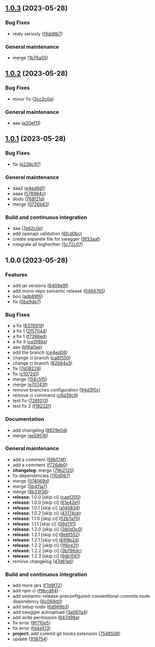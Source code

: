 ## [1.0.3](https://github.com/DenGuzawr22/Test/compare/1.0.2...1.0.3) (2023-05-28)


### Bug Fixes

* realy seriosly ([f9dd9b7](https://github.com/DenGuzawr22/Test/commit/f9dd9b70d4966aac92d8bba05c150f5537df7348))


### General maintenance

* merge ([1b76a55](https://github.com/DenGuzawr22/Test/commit/1b76a553f6a1e2addfe6083c6b74f967c78d0c86))

## [1.0.2](https://github.com/DenGuzawr22/Test/compare/1.0.1...1.0.2) (2023-05-28)


### Bug Fixes

* minor fix ([3cc2c0a](https://github.com/DenGuzawr22/Test/commit/3cc2c0a1d7b32ea324583204193de924a630720c))


### General maintenance

* aaa ([e20ef11](https://github.com/DenGuzawr22/Test/commit/e20ef11310cefc671d45e945610273b5a4b2e044))

## [1.0.1](https://github.com/DenGuzawr22/Test/compare/1.0.0...1.0.1) (2023-05-28)


### Bug Fixes

* fix ([e239c97](https://github.com/DenGuzawr22/Test/commit/e239c976e260c877baac6dd2792dd180097ff53e))


### General maintenance

* aaa2 ([e4ed9d1](https://github.com/DenGuzawr22/Test/commit/e4ed9d109929244b095eddf8d892a84dbe6b8ab7))
* aaaa ([578984c](https://github.com/DenGuzawr22/Test/commit/578984c72b096a32a50193e593845f4aed581357))
* dodo ([768f21d](https://github.com/DenGuzawr22/Test/commit/768f21d2a5fdef0d17afb618f376deae6847187d))
* merge ([0726b63](https://github.com/DenGuzawr22/Test/commit/0726b63cdf03a7980513466460954d18c3f10bfd))


### Build and continuous integration

* aaa ([7e62c0e](https://github.com/DenGuzawr22/Test/commit/7e62c0e2b138dd9b42fb25a7d30a3c4cb5b9426b))
* add openapi validation ([6fcd0bc](https://github.com/DenGuzawr22/Test/commit/6fcd0bc9b180d75379e653c9602694667ba66c7d))
* create separete file for swagger ([9f33aaf](https://github.com/DenGuzawr22/Test/commit/9f33aafeb3898d78447e515123aa6f4903e2de03))
* integrate all togherther ([5c72c07](https://github.com/DenGuzawr22/Test/commit/5c72c07929135ac898ccc4cd622ec4a792045720))

## 1.0.0 (2023-05-28)


### Features

* add jar versions ([8409e9f](https://github.com/DenGuzawr22/Test/commit/8409e9f7046cdace65c2cb87182519801564a8b3))
* add mono-repo semantic release ([0464765](https://github.com/DenGuzawr22/Test/commit/0464765fe85eb2aebe21a1fb4584d83ce15fcbfd))
* boo ([adb89f6](https://github.com/DenGuzawr22/Test/commit/adb89f6da7b60522b602df8099f09a6a104ee021))
* fix ([0ba9de7](https://github.com/DenGuzawr22/Test/commit/0ba9de71cf579e81a0f89847334b8a376a436c96))


### Bug Fixes

* a fix ([8376919](https://github.com/DenGuzawr22/Test/commit/837691942cb4d00856b6dfede23f4dc38a44cbd5))
* a fix 1 ([2f57044](https://github.com/DenGuzawr22/Test/commit/2f5704421fc770d1c1c5d2797550144d1b60a42a))
* a fix 1 ([f7396ed](https://github.com/DenGuzawr22/Test/commit/f7396ed25ca3d4d4721bb54abb672c4f8ab4d9c7))
* a fix 3 ([ce5f88a](https://github.com/DenGuzawr22/Test/commit/ce5f88abc23bfdc8f5c4c6a7013c4f998f9ed485))
* aaa ([b16a0ae](https://github.com/DenGuzawr22/Test/commit/b16a0aebe327e3613095b1e928f6f923746c7240))
* add the branch ([ce4ed08](https://github.com/DenGuzawr22/Test/commit/ce4ed08f22aee873ea447b5d38e0b1e798a9f823))
* change ci branch ([ca6f550](https://github.com/DenGuzawr22/Test/commit/ca6f550d66ef23b4e15129d6b2010d4a85f57859))
* change ci branch ([82b64a3](https://github.com/DenGuzawr22/Test/commit/82b64a385212efeba39c7898a0969bcb0efcf71d))
* fix ([7d08228](https://github.com/DenGuzawr22/Test/commit/7d08228ff7f9a7492e6a98262f1a2f57d2ea7cf5))
* fix ([c1072d1](https://github.com/DenGuzawr22/Test/commit/c1072d1dad8cfb65dac9c04f810a9de819aef1d2))
* merge ([158c5f5](https://github.com/DenGuzawr22/Test/commit/158c5f540865fd85e191ae586ff840a76540d55c))
* merge ([e70743f](https://github.com/DenGuzawr22/Test/commit/e70743fecb88906a460c494ebc8230380b588522))
* remove branches configuration ([94d3f0c](https://github.com/DenGuzawr22/Test/commit/94d3f0c25bfed8546db3dc3ebd679153dcf75674))
* remove ci command ([c6d39c9](https://github.com/DenGuzawr22/Test/commit/c6d39c9e1bbb3bc03ec3a024cf4108d3ef9f1b48))
* test fix ([726f013](https://github.com/DenGuzawr22/Test/commit/726f0137db20dc40b8645317266b98d3294b6b54))
* test fix 2 ([f18232f](https://github.com/DenGuzawr22/Test/commit/f18232f825cd3f4fa1434a9d6f23d323aa547774))


### Documentation

* add changelog ([8829e0d](https://github.com/DenGuzawr22/Test/commit/8829e0dd7d1286a570d75df596d47d54114b8647))
* merge ([ee59516](https://github.com/DenGuzawr22/Test/commit/ee59516ae86394209b5ee7f6137e320d12e12b1c))


### General maintenance

* add a comment ([56b174f](https://github.com/DenGuzawr22/Test/commit/56b174f57b7a8a5977dc2435fbcb58a27f400561))
* add a comment ([f726db0](https://github.com/DenGuzawr22/Test/commit/f726db034746aeacb602a8bed0331b79deaf3a82))
* **changelog:** merge ([79b2120](https://github.com/DenGuzawr22/Test/commit/79b21209bfc46403310054f4596b6c6e99ffd5ea))
* fix dependencies ([110d067](https://github.com/DenGuzawr22/Test/commit/110d067d197f2def1fccd678af289734a0002967))
* merge ([074069d](https://github.com/DenGuzawr22/Test/commit/074069dcd0c1047f2462ca9bd4303ec0493f6700))
* merge ([5b411a7](https://github.com/DenGuzawr22/Test/commit/5b411a7169a8e71c7e2a3cd7e5a52aa4a1c1365d))
* merge ([8b33f36](https://github.com/DenGuzawr22/Test/commit/8b33f36f04ebc585b966c3791b2f35092145b881))
* **release:** 1.0.0 [skip ci] ([caef200](https://github.com/DenGuzawr22/Test/commit/caef20046c4d33db66dbc8f790d812d607b3b292))
* **release:** 1.0.0 [skip ci] ([61e42e1](https://github.com/DenGuzawr22/Test/commit/61e42e1cbed50e6f8d1e395b8e93ee3616aeadab))
* **release:** 1.0.1 [skip ci] ([a140834](https://github.com/DenGuzawr22/Test/commit/a1408344a3d5ccbb3a7493d571d3b9ececd8f1ba))
* **release:** 1.0.2 [skip ci] ([43174cb](https://github.com/DenGuzawr22/Test/commit/43174cb7094ace5401a363492e91ea21137ea0fc))
* **release:** 1.1.0 [skip ci] ([52b7a70](https://github.com/DenGuzawr22/Test/commit/52b7a70b1043b524bd9774ad0bd24fb5747b9ccf))
* **release:** 1.1.1 [skip ci] ([09d11f1](https://github.com/DenGuzawr22/Test/commit/09d11f159cda6ea844760ebeb1e7ec20ed212e6b))
* **release:** 1.2.0 [skip ci] ([380d3c0](https://github.com/DenGuzawr22/Test/commit/380d3c0187af145bbf640f2a523b25ef309159d5))
* **release:** 1.2.1 [skip ci] ([9e6f552](https://github.com/DenGuzawr22/Test/commit/9e6f552a5ae2d96b7810042344ad0fa00d76d8e7))
* **release:** 1.2.1 [skip ci] ([b1f9b2d](https://github.com/DenGuzawr22/Test/commit/b1f9b2dc4b4a1215aa3dd2e99a67abc6a96b9612))
* **release:** 1.2.2 [skip ci] ([1f6ce2f](https://github.com/DenGuzawr22/Test/commit/1f6ce2f204170e9842bd60e38374f286210400fc))
* **release:** 1.2.2 [skip ci] ([3b796dc](https://github.com/DenGuzawr22/Test/commit/3b796dcd6e9c153951a452bf56755d65db7f7b78))
* **release:** 1.2.3 [skip ci] ([9db1561](https://github.com/DenGuzawr22/Test/commit/9db15616c5f8ed833e6bb7949d37c6bc7004e782))
* remove changelog ([47d61a6](https://github.com/DenGuzawr22/Test/commit/47d61a6791709155e1c34500017deddf65f50cd1))


### Build and continuous integration

* add more jars ([f7d9f72](https://github.com/DenGuzawr22/Test/commit/f7d9f72142bb0f008afabe47b3df57d1d9486207))
* add npm ci ([f9bcd84](https://github.com/DenGuzawr22/Test/commit/f9bcd840686372ebf7abd1c495a766952dab513d))
* add semantic-release-preconfigured-conventional-commits node dependency ([6c069d0](https://github.com/DenGuzawr22/Test/commit/6c069d0a4e3168ccb15553847e58cee65a66a095))
* add setup node ([6d969b3](https://github.com/DenGuzawr22/Test/commit/6d969b3594640a794fa7683a17cf1c808db0f20d))
* add swagger autoupload ([3a067a4](https://github.com/DenGuzawr22/Test/commit/3a067a4ad54ee7fdedf43af7221efbd45ed83383))
* add write permission ([847d98a](https://github.com/DenGuzawr22/Test/commit/847d98ad5dfd9ef1fe9d457cb77ed8c06b8f5b00))
* fix error ([9f710e5](https://github.com/DenGuzawr22/Test/commit/9f710e5af80fad7e373ddb206c98f078012cfd82))
* fix error ([fd4e513](https://github.com/DenGuzawr22/Test/commit/fd4e513ba3ac38f6ad2c558a0f289761bb4d138c))
* **project:** add commit git hooks extension ([7548508](https://github.com/DenGuzawr22/Test/commit/7548508207ad8a3f8be8463f57e767f5c8dd8400))
* update ([1f18754](https://github.com/DenGuzawr22/Test/commit/1f187546592a4d10ca27dc59f99da8d9994014af))
